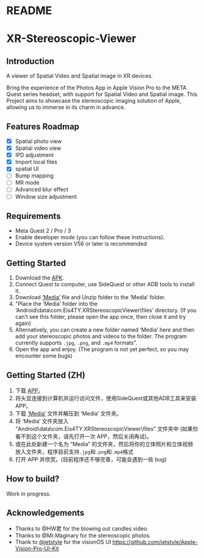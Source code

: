 # README

# XR-Stereoscopic-Viewer

## Introduction

A viewer of Spatial Video and Spatial image in XR devices.

Bring the experience of the Photos App in Apple Vision Pro to the META Quest series headset, with support for Spatial Video and Spatial image. This Project aims to showcase the stereoscopic imaging solution of Apple, allowing us to immerse in its charm in advance.

## Features Roadmap

- [x]  Spatial photo view
- [x]  Spatial video view
- [x]  IPD adjustment
- [x]  Import local files
- [x]  spatial UI
- [ ]  Bump mapping
- [ ]  MR mode
- [ ]  Advanced blur effect
- [ ]  Window size adjustment

## Requirements

- Meta Quest 2 / Pro / 3
- Enable developer mode (you can follow these instructions).
- Device system version V56 or later is recommended

## Getting Started

1. Download the [APK](https://github.com/Eis4TY/XR-Stereoscopic-Viewer/releases/tag/untagged-be370450fe70331744f1).
2. Connect Quest to computer, use SideQuest or other ADB tools to install it.
3. Download [‘Media’](https://github.com/Eis4TY/XR-Stereoscopic-Viewer/releases/tag/MediaFile) file and Unzip folder to the ‘Media’ folder.
4. "Place the ‘Media’ folder into the ‘Android\data\com.Eis4TY.XRStereoscopicViewer\files’ directory. (If you can’t see this folder, please open the app once, then close it and try again)
5. Alternatively, you can create a new folder named ‘Media’ here and then add your stereoscopic photos and videos to the folder. The program currently supports `.jpg`, `.png`, and `.mp4` formats”.
6. Open the app and enjoy. (The program is not yet perfect, so you may encounter some bugs)

## Getting Started (ZH)

1. 下载 [APP](https://github.com/Eis4TY/XR-Stereoscopic-Viewer/releases/tag/untagged-be370450fe70331744f1)。
2. 将头显连接到计算机并运行访问文件，使用SideQuest或其他ADB工具来安装 APP。
3. 下载 [‘Media’](https://github.com/Eis4TY/XR-Stereoscopic-Viewer/releases/tag/MediaFile) 文件并解压到 ‘Media’ 文件夹。
4. 将 ‘Media’ 文件夹放入 “Android\data\com.Eis4TY.XRStereoscopicViewer\files” 文件夹中 (如果你看不到这个文件夹，请先打开一次 APP，然后关闭再试)。
5. 或在此处新建一个名为 “Media” 的文件夹，然后将你的立体照片和立体视频放入文件夹，程序目前支持`.jpg`和`.png`和`.mp4`格式
6. 打开 APP 并欣赏。(目前程序还不够完善，可能会遇到一些 bug)

## How to build?

Work in progress.

## Acknowledgements

- Thanks to @HW君 for the blowing out candles video.
- Thanks to @Mr.Maginary for the stereoscopic photos.
- Thank to [@jetstyle](https://github.com/jetstyle) for the visionOS UI https://github.com/jetstyle/Apple-Vision-Pro-UI-Kit
